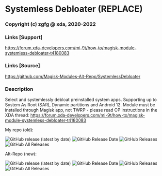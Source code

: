 # Systemless Debloater (REPLACE)
### Copyright (c) zgfg @ xda, 2020-2022

### Links [Support]
https://forum.xda-developers.com/mi-9t/how-to/magisk-module-systemless-debloater-t4180083

### Links [Source]
https://github.com/Magisk-Modules-Alt-Repo/SystemlessDebloater

### Description
Select and systemlessly debloat preinstalled system apps. Supporting up to System As Root (SAR), Dynamic partitions and Android 12. Module must be installed through Magisk app, not TWRP - please read OP instructions in the XDA thread:
https://forum.xda-developers.com/mi-9t/how-to/magisk-module-systemless-debloater-t4180083

My repo (old): 

![GitHub release (latest by date)](https://img.shields.io/github/v/release/zgfg/SystemlessDebloater?label=Release&style=plastic) ![GitHub Release Date](https://img.shields.io/github/release-date/zgfg/SystemlessDebloater?label=Release%20Date&style=plastic) 
![GitHub Releases](https://img.shields.io/github/downloads/zgfg/SystemlessDebloater/latest/total?label=Downloads%20%28Latest%20Release%29&style=plastic)
![GitHub All Releases](https://img.shields.io/github/downloads/zgfg/SystemlessDebloater/total?label=Total%20Downloads%20%28All%20Releases%29&style=plastic)

Alt-Repo (new): 

![GitHub release (latest by date)](https://img.shields.io/github/v/release/Magisk-Modules-Alt-Repo/SystemlessDebloater?label=Release&style=plastic) ![GitHub Release Date](https://img.shields.io/github/release-date/Magisk-Modules-Alt-Repo/SystemlessDebloater?label=Release%20Date&style=plastic) 
![GitHub Releases](https://img.shields.io/github/downloads/Magisk-Modules-Alt-Repo/SystemlessDebloater/latest/total?label=Downloads%20%28Latest%20Release%29&style=plastic)
![GitHub All Releases](https://img.shields.io/github/downloads/Magisk-Modules-Alt-Repo/SystemlessDebloater/total?label=Total%20Downloads%20%28All%20Releases%29&style=plastic)
